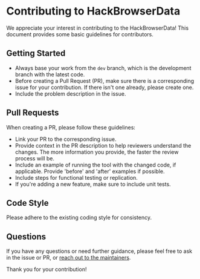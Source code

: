 # Contributing to HackBrowserData

We appreciate your interest in contributing to the HackBrowserData! This document provides some basic guidelines for contributors.

## Getting Started

- Always base your work from the `dev` branch, which is the development branch with the latest code.
- Before creating a Pull Request (PR), make sure there is a corresponding issue for your contribution. If there isn't one already, please create one.
- Include the problem description in the issue.

## Pull Requests

When creating a PR, please follow these guidelines:

- Link your PR to the corresponding issue.
- Provide context in the PR description to help reviewers understand the changes. The more information you provide, the faster the review process will be.
- Include an example of running the tool with the changed code, if applicable. Provide 'before' and 'after' examples if possible.
- Include steps for functional testing or replication.
- If you're adding a new feature, make sure to include unit tests.

## Code Style

Please adhere to the existing coding style for consistency.

## Questions

If you have any questions or need further guidance, please feel free to ask in the issue or PR, or [reach out to the maintainers](mailto:i@moond4rk.com).

Thank you for your contribution!

